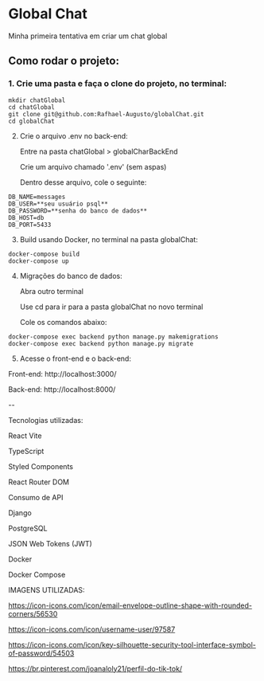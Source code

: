 # Global Chat

Minha primeira tentativa em criar um chat global

## Como rodar o projeto:

### 1. Crie uma pasta e faça o clone do projeto, no terminal:

```
mkdir chatGlobal
cd chatGlobal
git clone git@github.com:Rafhael-Augusto/globalChat.git
cd globalChat
```

2. Crie o arquivo .env no back-end:

   Entre na pasta chatGlobal > globalCharBackEnd
   
   Crie um arquivo chamado '.env' (sem aspas)

   Dentro desse arquivo, cole o seguinte:
```
DB_NAME=messages
DB_USER=**seu usuário psql**
DB_PASSWORD=**senha do banco de dados**
DB_HOST=db
DB_PORT=5433
```
3. Build usando Docker, no terminal na pasta globalChat:
```
docker-compose build
docker-compose up
```
4. Migrações do banco de dados:

   Abra outro terminal
   
   Use cd para ir para a pasta globalChat no novo terminal
   
   Cole os comandos abaixo:
```
docker-compose exec backend python manage.py makemigrations
docker-compose exec backend python manage.py migrate
```
5. Acesse o front-end e o back-end:

Front-end: http://localhost:3000/

Back-end: http://localhost:8000/

--

Tecnologias utilizadas:

React Vite

TypeScript

Styled Components

React Router DOM

Consumo de API

Django

PostgreSQL

JSON Web Tokens (JWT)

Docker

Docker Compose


IMAGENS UTILIZADAS:

https://icon-icons.com/icon/email-envelope-outline-shape-with-rounded-corners/56530

https://icon-icons.com/icon/username-user/97587

https://icon-icons.com/icon/key-silhouette-security-tool-interface-symbol-of-password/54503

https://br.pinterest.com/joanaloly21/perfil-do-tik-tok/

